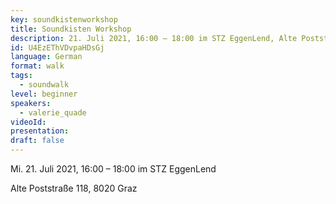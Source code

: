 ```yaml
---
key: soundkistenworkshop
title: Soundkisten Workshop
description: 21. Juli 2021, 16:00 – 18:00 im STZ EggenLend, Alte Poststraße 118
id: U4EzEThVDvpaHDsGj
language: German
format: walk
tags:
  - soundwalk
level: beginner
speakers:
  - valerie_quade
videoId: 
presentation: 
draft: false
---
```

Mi. 21. Juli 2021, 16:00 – 18:00 im STZ EggenLend

Alte Poststraße 118, 8020 Graz
